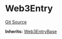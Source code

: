 # Web3Entry
[Git Source](https://github.com/Crossbell-Box/Crossbell-Contracts/blob/1bc9213c7fb7853b038310c6b20bef0fd2cf388b/contracts/Web3Entry.sol)

**Inherits:**
[Web3EntryBase](/contracts/Web3EntryBase.sol/contract.Web3EntryBase.md)


